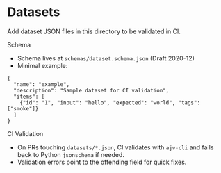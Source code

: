 Datasets
========

Add dataset JSON files in this directory to be validated in CI.

Schema
- Schema lives at `schemas/dataset.schema.json` (Draft 2020-12)
- Minimal example:

```
{
  "name": "example",
  "description": "Sample dataset for CI validation",
  "items": [
    {"id": "1", "input": "hello", "expected": "world", "tags": ["smoke"]}
  ]
}
```

CI Validation
- On PRs touching `datasets/*.json`, CI validates with `ajv-cli` and falls back to Python `jsonschema` if needed.
- Validation errors point to the offending field for quick fixes.


